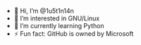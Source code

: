 - 👋 Hi, I’m @1u5t1n14n
- 👀 I’m interested in GNU/Linux
- 🌱 I’m currently learning Python
- ⚡ Fun fact: GitHub is owned by Microsoft

<!---
1u5t1n14n/1u5t1n14n is a ✨ special ✨ repository because its `README.md` (this file) appears on your GitHub profile.
You can click the Preview link to take a look at your changes.
--->
